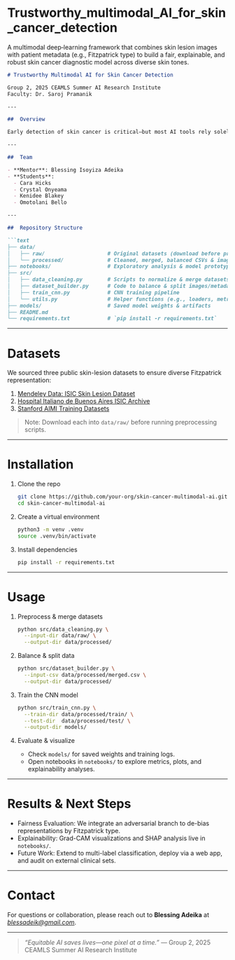 # Trustworthy_multimodal_AI_for_skin_cancer_detection
A multimodal deep‐learning framework that combines skin lesion images with patient metadata (e.g., Fitzpatrick type) to build a fair, explainable, and robust skin cancer diagnostic model across diverse skin tones.



````markdown
# Trustworthy Multimodal AI for Skin Cancer Detection

Group 2, 2025 CEAMLS Summer AI Research Institute  
Faculty: Dr. Saroj Pramanik

---

##  Overview

Early detection of skin cancer is critical—but most AI tools rely solely on images and often underperform on darker skin tones. Our project addresses this bias by combining lesion images with patient metadata (e.g., Fitzpatrick skin type) to build a fair, explainable, and robust deep-learning model for skin cancer diagnosis.

---

##  Team

- **Mentor**: Blessing Isoyiza Adeika  
- **Students**:
  - Cara Hicks  
  - Crystal Onyeama  
  - Kenidee Blakey  
  - Omotolani Bello  

---

##  Repository Structure

```text
├── data/  
│   ├── raw/                    # Original datasets (download before preprocessing)  
│   └── processed/              # Cleaned, merged, balanced CSVs & images  
├── notebooks/                  # Exploratory analysis & model prototyping  
├── src/                        
│   ├── data_cleaning.py        # Scripts to normalize & merge datasets  
│   ├── dataset_builder.py      # Code to balance & split images/metadata  
│   ├── train_cnn.py            # CNN training pipeline  
│   └── utils.py                # Helper functions (e.g., loaders, metrics)  
├── models/                     # Saved model weights & artifacts  
├── README.md                   
└── requirements.txt            # `pip install -r requirements.txt`
````

---

# Datasets

We sourced three public skin-lesion datasets to ensure diverse Fitzpatrick representation:

1. [Mendeley Data: ISIC Skin Lesion Dataset](https://data.mendeley.com/datasets/zr7vgbcyr2/1)
2. [Hospital Italiano de Buenos Aires ISIC Archive](https://api.isic-archive.com/doi/hospital-italiano-de-buenos-aires-skin-lesions/)
3. [Stanford AIMI Training Datasets](https://stanfordaimi.azurewebsites.net/datasets/35866158-8196-48d8-87bf-50dca81df965)

> Note: Download each into `data/raw/` before running preprocessing scripts.

---

# Installation

1. Clone the repo

   ```bash
   git clone https://github.com/your-org/skin-cancer-multimodal-ai.git
   cd skin-cancer-multimodal-ai
   ```

2. Create a virtual environment

   ```bash
   python3 -m venv .venv
   source .venv/bin/activate
   ```

3. Install dependencies

   ```bash
   pip install -r requirements.txt
   ```

---

# Usage

1. Preprocess & merge datasets

   ```bash
   python src/data_cleaning.py \
     --input-dir data/raw/ \
     --output-dir data/processed/
   ```

2. Balance & split data

   ```bash
   python src/dataset_builder.py \
     --input-csv data/processed/merged.csv \
     --output-dir data/processed/
   ```

3. Train the CNN model

   ```bash
   python src/train_cnn.py \
     --train-dir data/processed/train/ \
     --test-dir  data/processed/test/ \
     --output-dir models/
   ```

4. Evaluate & visualize

   * Check `models/` for saved weights and training logs.
   * Open notebooks in `notebooks/` to explore metrics, plots, and explainability analyses.

---

# Results & Next Steps

* Fairness Evaluation: We integrate an adversarial branch to de-bias representations by Fitzpatrick type.
* Explainability: Grad-CAM visualizations and SHAP analysis live in `notebooks/`.
* Future Work: Extend to multi-label classification, deploy via a web app, and audit on external clinical sets.

---

# Contact

For questions or collaboration, please reach out to **Blessing Adeika** at *[blessadeik@gmail.com](mailto:blessadeik@gmail.com)*.

---

> *“Equitable AI saves lives—one pixel at a time.”*
> — Group 2, 2025 CEAMLS Summer AI Research Institute

```
```
